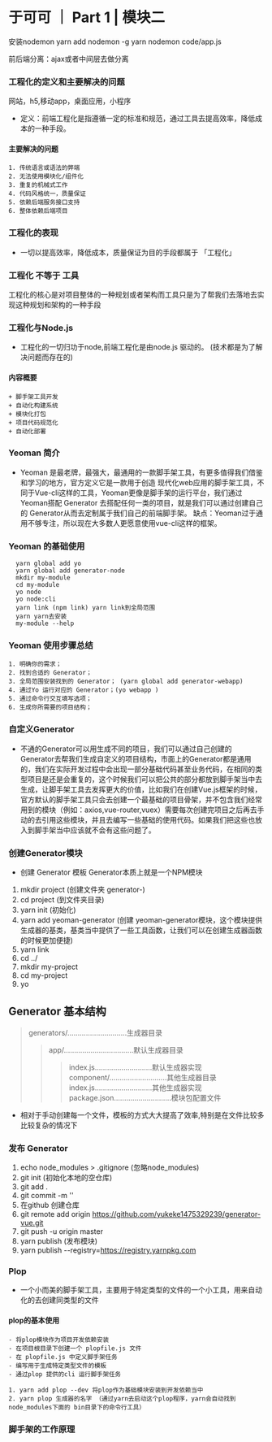 # 于可可 ｜ Part 1 | 模块二

安装nodemon 
yarn add nodemon -g
yarn nodemon code/app.js 

前后端分离：ajax或者中间层去做分离

### 工程化的定义和主要解决的问题 ###
  网站，h5,移动app，桌面应用，小程序
  - 定义：前端工程化是指遵循一定的标准和规范，通过工具去提高效率，降低成本的一种手段。

  #### 主要解决的问题 ####
    1. 传统语言或语法的弊端
    2. 无法使用模块化/组件化
    3. 重复的机械式工作
    4. 代码风格统一，质量保证
    5. 依赖后端服务接口支持
    6. 整体依赖后端项目

### 工程化的表现 ###
  - 一切以提高效率，降低成本，质量保证为目的手段都属于 「工程化」
  
### 工程化 不等于 工具
  工程化的核心是对项目整体的一种规划或者架构而工具只是为了帮我们去落地去实现这种规划和架构的一种手段

### 工程化与Node.js ###
  - 工程化的一切归功于node,前端工程化是由node.js 驱动的。  (技术都是为了解决问题而存在的)

  #### 内容概要 ####
    + 脚手架工具开发
    + 自动化构建系统
    + 模块化打包
    + 项目代码规范化
    + 自动化部署

### Yeoman 简介 ###
  - Yeoman 是最老牌，最强大，最通用的一款脚手架工具，有更多值得我们借鉴和学习的地方，官方定义它是一款用于创造 现代化web应用的脚手架工具，不同于Vue-cli这样的工具，Yeoman更像是脚手架的运行平台，我们通过Yeoman搭配 Generator 去搭配任何一类的项目，就是我们可以通过创建自己的 Generator从而去定制属于我们自己的前端脚手架。
  缺点：Yeoman过于通用不够专注，所以现在大多数人更愿意使用vue-cli这样的框架。

### Yeoman 的基础使用 ### 
  ```
    yarn global add yo
    yarn global add generator-node
    mkdir my-module
    cd my-module
    yo node 
    yo node:cli 
    yarn link (npm link) yarn link到全局范围
    yarn yarn去安装
    my-module --help
  ```
### Yeoman 使用步骤总结 ###
    1. 明确你的需求；
    2. 找到合适的 Generator；
    3. 全局范围安装找到的 Generator； (yarn global add generator-webapp)
    4. 通过Yo 运行对应的 Generator；(yo webapp )
    5. 通过命令行交互填写选项；
    6. 生成你所需要的项目结构；

### 自定义Generator ###
  - 不通的Generator可以用生成不同的项目，我们可以通过自己创建的Generator去帮我们生成自定义的项目结构，市面上的Generator都是通用的，我们在实际开发过程中会出现一部分基础代码甚至业务代码，在相同的类型项目是还是会重复的，这个时候我们可以把公共的部分都放到脚手架当中去生成，让脚手架工具去发挥更大的价值，比如我们在创建Vue.js框架的时候，官方默认的脚手架工具只会去创建一个最基础的项目骨架，并不包含我们经常用到的模块（例如：axios,vue-router,vuex）需要每次创建完项目之后再去手动的去引用这些模块，并且去编写一些基础的使用代码。如果我们把这些也放入到脚手架当中应该就不会有这些问题了。

### 创建Generator模块 ###
  - 创建 Generator 模板 Generator本质上就是一个NPM模块

  1. mkdir project (创建文件夹 generator-<name>)
  2. cd project    (到文件夹目录)
  3. yarn init     (初始化)
  4. yarn add yeoman-generator (创建 yeoman-generator模块，这个模块提供生成器的基类，基类当中提供了一些工具函数，让我们可以在创建生成器函数的时候更加便捷)
  5. yarn link 
  6. cd ../
  7. mkdir my-project
  8. cd my-project
  9. yo <name>

  ## Generator 基本结构 ##

  > generators/.............................生成器目录
  > > app/..................................默认生成器目录
  > > > index.js............................默认生成器实现
  > > component/............................其他生成器目录
  > > > index.js............................其他生成器实现
  > package.json............................模块包配置文件

  - 相对于手动创建每一个文件，模板的方式大大提高了效率,特别是在文件比较多比较复杂的情况下

### 发布 Generator ###

   1. echo node_modules > .gitignore (忽略node_modules)
   2. git init (初始化本地的空仓库)
   3. git add . 
   4. git commit -m ''
   4. 在github 创建仓库
   5. git remote add origin https://github.com/yukeke1475329239/generator-vue.git
   6. git push -u origin master 
   7. yarn publish (发布模块)
   8. yarn publish --registry=https://registry.yarnpkg.com

### Plop ###
  - 一个小而美的脚手架工具，主要用于特定类型的文件的一个小工具，用来自动化的去创建同类型的文件
  #### plop的基本使用 ####
    - 将plop模块作为项目开发依赖安装
    - 在项目根目录下创建一个 plopfile.js 文件
    - 在 plopfile.js 中定义脚手架任务
    - 编写用于生成特定类型文件的模板
    - 通过plop 提供的cli 运行脚手架任务

    1. yarn add plop --dev 将plop作为基础模块安装到开发依赖当中
    2. yarn plop 生成器的名字 （通过yarn去启动这个plop程序，yarn会自动找到node_modules下面的 bin目录下的命令行工具）

### 脚手架的工作原理 ###

  






  







     

      








